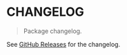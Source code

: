 # CHANGELOG

> Package changelog.

See [GitHub Releases](https://github.com/stdlib-js/stats-base-dists-negative-binomial-variance/releases) for the changelog.